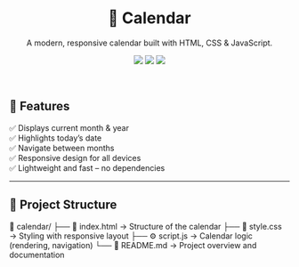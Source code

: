 <h1 align="center">📅 Calendar</h1>

<p align="center">
  A modern, responsive calendar built with HTML, CSS & JavaScript.
</p>

<p align="center">
  <img src="https://img.shields.io/badge/HTML-5E97D0?style=for-the-badge&logo=html5&logoColor=white" />
  <img src="https://img.shields.io/badge/CSS-4D9FD6?style=for-the-badge&logo=css3&logoColor=white" />
  <img src="https://img.shields.io/badge/JavaScript-F7DF1E?style=for-the-badge&logo=javascript&logoColor=black" />
</p>

<br/>

## 🌟 Features

✅ Displays current month & year  
✅ Highlights today’s date  
✅ Navigate between months  
✅ Responsive design for all devices  
✅ Lightweight and fast – no dependencies

---

## 📂 Project Structure

📁 calendar/
├── 📄 index.html → Structure of the calendar
├── 🎨 style.css → Styling with responsive layout
├── ⚙️ script.js → Calendar logic (rendering, navigation)
└── 📘 README.md → Project overview and documentation

